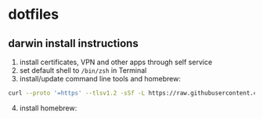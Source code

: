 # dotfiles

## darwin install instructions
1. install certificates, VPN and other apps through self service
2. set default shell to `/bin/zsh` in Terminal
3. install/update command line tools and homebrew:
```bash
curl --proto '=https' --tlsv1.2 -sSf -L https://raw.githubusercontent.com/ollema/dotfiles/main/install-darwin | bash
```
4. install homebrew:
